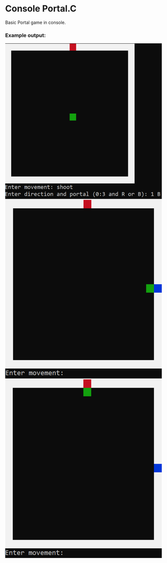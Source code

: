 # Console Portal.C 
Basic Portal game in console.

### Example output:
![ShootingPortal](https://github.com/A713F3/ConsolePortal.C/blob/master/img/img1.png)
![PassingThrough](https://github.com/A713F3/ConsolePortal.C/blob/master/img/img2.png)
![Passed](https://github.com/A713F3/ConsolePortal.C/blob/master/img/img3.png)